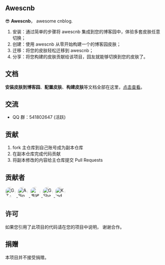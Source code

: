 ## Awescnb

😎 **Awescnb**， awesome cnblog.

1. 安装：通过简单的步骤将 awescnb 集成到您的博客园中，体验多套皮肤任意切换；
2. 创建：使用 awescnb 从零开始构建一个的博客园皮肤；
3. 迁移：将您的皮肤轻松迁移到 awescnb；
4. 分享：将您构建的皮肤贡献给该项目，园友就能够切换到您的皮肤了。

## 文档

**安装皮肤到博客园**、**配置皮肤**、**构建皮肤**等文档全部在这里，[点击查看](https://www.yuque.com/awescnb)。

## 交流

-   QQ 群：541802647 (活跃)

## 贡献

1. fork 主仓库到自己账号成为副本仓库
2. 在副本仓库完成代码贡献
3. 将副本修改的内容给主仓库提交 Pull Requests

## 贡献者

<div>
    <a href="https://www.cnblogs.com/guangzan/">
        <img 
            class="ui avatar image"
            style="margin-right: 4px;
                    margin-bottom: 8px;
                    width: 32px;
                    height: 32px;
                    border-radius: 50%;" 
            title="GZ · Code · Documentation · Answering Questions"
            src="https://portrait.gitee.com/uploads/avatars/user/780/2340025_guangzan_1598958714.png!avatar100">
    </a>
    <a href="https://gitee.com/aaabingbingbing">
        <img 
            class="ui avatar image"
            style="margin-right: 4px;
                    margin-bottom: 8px;
                    width: 32px;
                    height: 32px;
                    border-radius: 50%;" 
            title="ABing · Code"
            src="https://portrait.gitee.com/uploads/avatars/user/2449/7348543_aaabingbingbing_1613802057.png!avatar100">
    </a>
    <a href="https://www.cnblogs.com/guoxinyu">
        <img 
            class="ui avatar image"
            style="margin-right: 4px;
                    margin-bottom: 8px;
                    width: 32px;
                    height: 32px;
                    border-radius: 50%;" 
            title="青墟 · Documentation"
            src="https://portrait.gitee.com/uploads/avatars/user/746/2240671_njit-guoxinyu_1586413047.png!avatar100">
    </a>
    <a href="https://www.cnblogs.com/gshang">
        <img 
            class="ui avatar image"
            style="margin-right: 4px;
                    margin-bottom: 8px;
                    width: 32px;
                    height: 32px;
                    border-radius: 50%;" 
            title="GShang · Documentation · Feedback"
            src="https://portrait.gitee.com/uploads/avatars/user/1626/4879515_gshang_1578976296.jpg!avatar100">
    </a>
    <a href="https://www.cnblogs.com/masterchd">
        <img 
            class="ui avatar image"
            style="margin-right: 4px;
                    margin-bottom: 8px;
                    width: 32px;
                    height: 32px;
                    border-radius: 50%;" 
            title="Kindear_chen · Documentation · Feedback"
            src="https://portrait.gitee.com/uploads/avatars/user/566/1699063_Kindear_1578958026.png!avatar100">
    </a>
</div>

## 许可

如果您引用了此项目的代码请在您的项目中说明， 谢谢合作。

## 捐赠

本项目并不接受捐赠。
